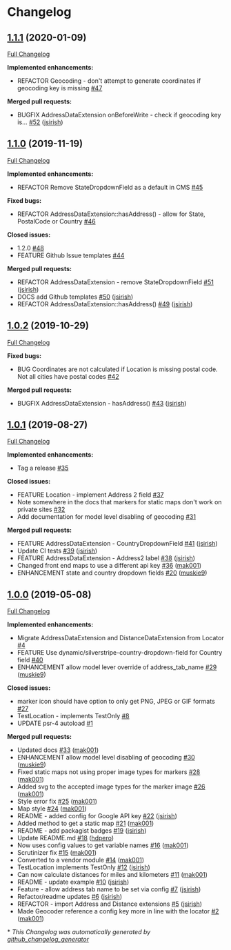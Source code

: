 # Changelog

## [1.1.1](https://github.com/dynamic/silverstripe-geocoder/tree/1.1.1) (2020-01-09)

[Full Changelog](https://github.com/dynamic/silverstripe-geocoder/compare/1.1.0...1.1.1)

**Implemented enhancements:**

- REFACTOR Geocoding - don't attempt to generate coordinates if geocoding key is missing [\#47](https://github.com/dynamic/silverstripe-geocoder/issues/47)

**Merged pull requests:**

- BUGFIX AddressDataExtension onBeforeWrite - check if geocoding key is… [\#52](https://github.com/dynamic/silverstripe-geocoder/pull/52) ([jsirish](https://github.com/jsirish))

## [1.1.0](https://github.com/dynamic/silverstripe-geocoder/tree/1.1.0) (2019-11-19)

[Full Changelog](https://github.com/dynamic/silverstripe-geocoder/compare/1.0.2...1.1.0)

**Implemented enhancements:**

- REFACTOR Remove StateDropdownField as a default in CMS [\#45](https://github.com/dynamic/silverstripe-geocoder/issues/45)

**Fixed bugs:**

- REFACTOR AddressDataExtension::hasAddress\(\) - allow for State, PostalCode or Country [\#46](https://github.com/dynamic/silverstripe-geocoder/issues/46)

**Closed issues:**

- 1.2.0 [\#48](https://github.com/dynamic/silverstripe-geocoder/issues/48)
- FEATURE Github Issue templates [\#44](https://github.com/dynamic/silverstripe-geocoder/issues/44)

**Merged pull requests:**

- REFACTOR AddressDataExtension - remove StateDropdownField [\#51](https://github.com/dynamic/silverstripe-geocoder/pull/51) ([jsirish](https://github.com/jsirish))
- DOCS add Github templates [\#50](https://github.com/dynamic/silverstripe-geocoder/pull/50) ([jsirish](https://github.com/jsirish))
- REFACTOR AddressDataExtension::hasAddress\(\) [\#49](https://github.com/dynamic/silverstripe-geocoder/pull/49) ([jsirish](https://github.com/jsirish))

## [1.0.2](https://github.com/dynamic/silverstripe-geocoder/tree/1.0.2) (2019-10-29)

[Full Changelog](https://github.com/dynamic/silverstripe-geocoder/compare/1.0.1...1.0.2)

**Fixed bugs:**

- BUG Coordinates are not calculated if Location is missing postal code. Not all cities have postal codes [\#42](https://github.com/dynamic/silverstripe-geocoder/issues/42)

**Merged pull requests:**

- BUGFIX AddressDataExtension - hasAddress\(\) [\#43](https://github.com/dynamic/silverstripe-geocoder/pull/43) ([jsirish](https://github.com/jsirish))

## [1.0.1](https://github.com/dynamic/silverstripe-geocoder/tree/1.0.1) (2019-08-27)

[Full Changelog](https://github.com/dynamic/silverstripe-geocoder/compare/1.0.0...1.0.1)

**Implemented enhancements:**

- Tag a release [\#35](https://github.com/dynamic/silverstripe-geocoder/issues/35)

**Closed issues:**

- FEATURE Location - implement Address 2 field [\#37](https://github.com/dynamic/silverstripe-geocoder/issues/37)
- Note somewhere in the docs that markers for static maps don't work on private sites [\#32](https://github.com/dynamic/silverstripe-geocoder/issues/32)
- Add documentation for model level disabling of geocoding [\#31](https://github.com/dynamic/silverstripe-geocoder/issues/31)

**Merged pull requests:**

- FEATURE AddressDataExtension - CountryDropdownField [\#41](https://github.com/dynamic/silverstripe-geocoder/pull/41) ([jsirish](https://github.com/jsirish))
- Update CI tests [\#39](https://github.com/dynamic/silverstripe-geocoder/pull/39) ([jsirish](https://github.com/jsirish))
- FEATURE AddressDataExtension - Address2 label [\#38](https://github.com/dynamic/silverstripe-geocoder/pull/38) ([jsirish](https://github.com/jsirish))
- Changed front end maps to use a different api key [\#36](https://github.com/dynamic/silverstripe-geocoder/pull/36) ([mak001](https://github.com/mak001))
- ENHANCEMENT state and country dropdown fields [\#20](https://github.com/dynamic/silverstripe-geocoder/pull/20) ([muskie9](https://github.com/muskie9))

## [1.0.0](https://github.com/dynamic/silverstripe-geocoder/tree/1.0.0) (2019-05-08)

[Full Changelog](https://github.com/dynamic/silverstripe-geocoder/compare/05d0dd93d2b1d28ad4fb46a5bba28c458eaa5423...1.0.0)

**Implemented enhancements:**

- Migrate AddressDataExtension and DistanceDataExtension from Locator [\#4](https://github.com/dynamic/silverstripe-geocoder/issues/4)
- FEATURE Use dynamic/silverstripe-country-dropdown-field for Country field [\#40](https://github.com/dynamic/silverstripe-geocoder/issues/40)
- ENHANCEMENT allow model lever override of address\_tab\_name [\#29](https://github.com/dynamic/silverstripe-geocoder/pull/29) ([muskie9](https://github.com/muskie9))

**Closed issues:**

- marker icon should have option to only get PNG, JPEG or GIF formats [\#27](https://github.com/dynamic/silverstripe-geocoder/issues/27)
- TestLocation - implements TestOnly [\#8](https://github.com/dynamic/silverstripe-geocoder/issues/8)
- UPDATE psr-4 autoload [\#1](https://github.com/dynamic/silverstripe-geocoder/issues/1)

**Merged pull requests:**

- Updated docs [\#33](https://github.com/dynamic/silverstripe-geocoder/pull/33) ([mak001](https://github.com/mak001))
- ENHANCEMENT allow model level disabling of geocoding [\#30](https://github.com/dynamic/silverstripe-geocoder/pull/30) ([muskie9](https://github.com/muskie9))
- Fixed static maps not using proper image types for markers [\#28](https://github.com/dynamic/silverstripe-geocoder/pull/28) ([mak001](https://github.com/mak001))
- Added svg to the accepted image types for the marker image [\#26](https://github.com/dynamic/silverstripe-geocoder/pull/26) ([mak001](https://github.com/mak001))
- Style error fix [\#25](https://github.com/dynamic/silverstripe-geocoder/pull/25) ([mak001](https://github.com/mak001))
- Map style [\#24](https://github.com/dynamic/silverstripe-geocoder/pull/24) ([mak001](https://github.com/mak001))
- README - added config for Google API key [\#22](https://github.com/dynamic/silverstripe-geocoder/pull/22) ([jsirish](https://github.com/jsirish))
- Added method to get a static map [\#21](https://github.com/dynamic/silverstripe-geocoder/pull/21) ([mak001](https://github.com/mak001))
- README - add packagist badges [\#19](https://github.com/dynamic/silverstripe-geocoder/pull/19) ([jsirish](https://github.com/jsirish))
- Update README.md [\#18](https://github.com/dynamic/silverstripe-geocoder/pull/18) ([hdpero](https://github.com/hdpero))
- Now uses config values to get variable names [\#16](https://github.com/dynamic/silverstripe-geocoder/pull/16) ([mak001](https://github.com/mak001))
- Scrutinizer fix [\#15](https://github.com/dynamic/silverstripe-geocoder/pull/15) ([mak001](https://github.com/mak001))
- Converted to a vendor module [\#14](https://github.com/dynamic/silverstripe-geocoder/pull/14) ([mak001](https://github.com/mak001))
- TestLocation implements TestOnly [\#12](https://github.com/dynamic/silverstripe-geocoder/pull/12) ([jsirish](https://github.com/jsirish))
- Can now calculate distances for miles and kilometers [\#11](https://github.com/dynamic/silverstripe-geocoder/pull/11) ([mak001](https://github.com/mak001))
- README - update example [\#10](https://github.com/dynamic/silverstripe-geocoder/pull/10) ([jsirish](https://github.com/jsirish))
- Feature - allow address tab name to be set via config [\#7](https://github.com/dynamic/silverstripe-geocoder/pull/7) ([jsirish](https://github.com/jsirish))
- Refactor/readme updates [\#6](https://github.com/dynamic/silverstripe-geocoder/pull/6) ([jsirish](https://github.com/jsirish))
- REFACTOR - import Address and Distance extensions [\#5](https://github.com/dynamic/silverstripe-geocoder/pull/5) ([jsirish](https://github.com/jsirish))
- Made Geocoder reference a config key more in line with the locator [\#2](https://github.com/dynamic/silverstripe-geocoder/pull/2) ([mak001](https://github.com/mak001))



\* *This Changelog was automatically generated by [github_changelog_generator](https://github.com/github-changelog-generator/github-changelog-generator)*
